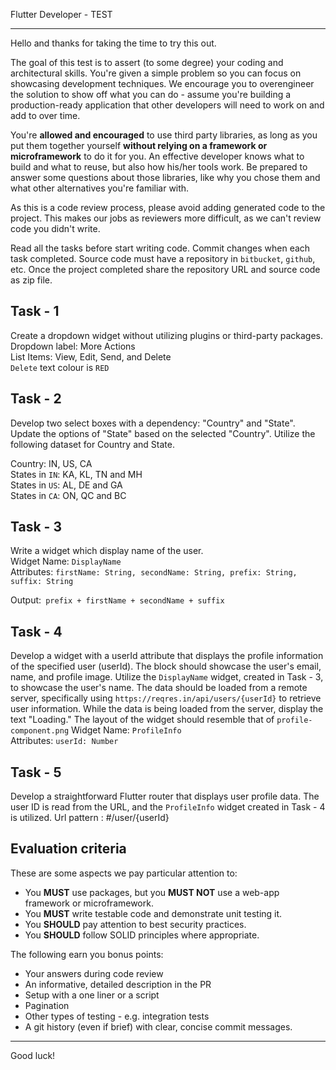 Flutter Developer - TEST
***
Hello and thanks for taking the time to try this out.

The goal of this test is to assert (to some degree) your coding and architectural skills. You're given a simple problem so you can focus on showcasing development techniques. We encourage you to overengineer the solution to show off what you can do - assume you're building a production-ready application that other developers will need to work on and add to over time.

You're **allowed and encouraged** to use third party libraries, as long as you put them together yourself **without relying on a framework or microframework** to do it for you. An effective developer knows what to build and what to reuse, but also how his/her tools work. Be prepared to answer some questions about those libraries, like why you chose them and what other alternatives you're familiar with.

As this is a code review process, please avoid adding generated code to the project. This makes our jobs as reviewers more difficult, as we can't review code you didn't write.

Read all the tasks before start writing code.  Commit changes when each task completed. Source code must have a repository in `bitbucket`, `github`, etc. Once the project completed share the repository URL and source code as zip file. 

## Task - 1
Create a dropdown widget without utilizing plugins or third-party packages.
Dropdown label: More Actions  
List Items: View, Edit, Send, and Delete  
`Delete` text colour is `RED` 

## Task - 2
Develop two select boxes with a dependency: "Country" and "State". Update the options of "State" based on the selected "Country". Utilize the following dataset for Country and State.

Country: IN, US, CA  
States in `IN`: KA, KL, TN and MH  
States in `US`: AL, DE and GA  
States in `CA`: ON, QC and BC

## Task - 3
Write a widget which display name of the user.   
Widget Name: `DisplayName`  
Attributes:
`firstName: String, secondName: String, prefix: String, suffix: String`

Output:` prefix + firstName + secondName + suffix`


## Task - 4
Develop a widget with a userId attribute that displays the profile information of the specified user (userId). The block should showcase the user's email, name, and profile image. Utilize the `DisplayName` widget, created in Task - 3, to showcase the user's name. The data should be loaded from a remote server, specifically using `https://reqres.in/api/users/{userId}` to retrieve user information. While the data is being loaded from the server, display the text "Loading." The layout of the widget should resemble that of `profile-component.png`
Widget Name: `ProfileInfo`  
Attributes:
`userId: Number`

## Task - 5
Develop a straightforward Flutter router that displays user profile data. The user ID is read from the URL, and the `ProfileInfo` widget created in Task - 4 is utilized. 
Url pattern : #/user/{userId}

## Evaluation criteria

These are some aspects we pay particular attention to:

- You **MUST** use packages, but you **MUST NOT** use a web-app framework or microframework.
- You **MUST** write testable code and demonstrate unit testing it.
- You **SHOULD** pay attention to best security practices.
- You **SHOULD** follow SOLID principles where appropriate.

The following earn you bonus points:

- Your answers during code review
- An informative, detailed description in the PR
- Setup with a one liner or a script
- Pagination
- Other types of testing - e.g. integration tests
- A git history (even if brief) with clear, concise commit messages.

---

Good luck!